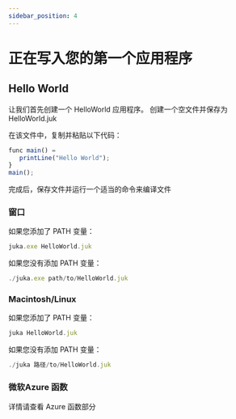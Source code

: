 ```yaml
---
sidebar_position: 4
---
```


# 正在写入您的第一个应用程序

## Hello World
让我们首先创建一个 HelloWorld 应用程序。 创建一个空文件并保存为 HelloWorld.juk

在该文件中，复制并粘贴以下代码：

```jsx
func main() =
   printLine("Hello World");
}
main();
```

完成后，保存文件并运行一个适当的命令来编译文件


### 窗口
如果您添加了 PATH 变量：

```jsx
juka.exe HelloWorld.juk
```

如果您没有添加 PATH 变量：
```jsx
./juka.exe path/to/HelloWorld.juk
```

### Macintosh/Linux

如果您添加了 PATH 变量：

```jsx
juka HelloWorld.juk
```

如果您没有添加 PATH 变量：
```jsx
./juka 路径/to/HelloWorld.juk
```

### 微软Azure 函数
详情请查看 Azure 函数部分